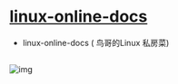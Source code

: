 # [linux-online-docs](http://xgqfrms.github.io/linux-online-docs)
* linux-online-docs ( 鸟哥的Linux 私房菜)
##
![img](https://github.com/xgqfrms/linux-online-docs/images/vbird-linux-edition3.png)

